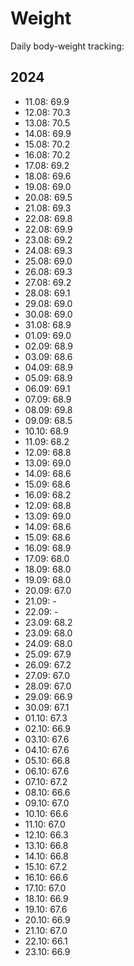 # Weight

Daily body-weight tracking:

## 2024

- 11.08: 69.9
- 12.08: 70.3
- 13.08: 70.5
- 14.08: 69.9
- 15.08: 70.2
- 16.08: 70.2
- 17.08: 69.2
- 18.08: 69.6
- 19.08: 69.0
- 20.08: 69.5
- 21.08: 69.3
- 22.08: 69.8
- 22.08: 69.9
- 23.08: 69.2
- 24.08: 69.3
- 25.08: 69.0
- 26.08: 69.3
- 27.08: 69.2
- 28.08: 69.1
- 29.08: 69.0
- 30.08: 69.0
- 31.08: 68.9
- 01.09: 69.0
- 02.09: 68.9
- 03.09: 68.6
- 04.09: 68.9
- 05.09: 68.9
- 06.09: 69.1
- 07.09: 68.9
- 08.09: 69.8
- 09.09: 68.5
- 10.10: 68.9
- 11.09: 68.2
- 12.09: 68.8
- 13.09: 69.0
- 14.09: 68.6
- 15.09: 68.6
- 16.09: 68.2
- 12.09: 68.8
- 13.09: 69.0
- 14.09: 68.6
- 15.09: 68.6
- 16.09: 68.9
- 17.09: 68.0
- 18.09: 68.0
- 19.09: 68.0
- 20.09: 67.0
- 21.09:  -
- 22.09:  -
- 23.09: 68.2
- 23.09: 68.0
- 24.09: 68.0
- 25.09: 67.9
- 26.09: 67.2
- 27.09: 67.0
- 28.09: 67.0
- 29.09: 66.9
- 30.09: 67.1
- 01.10: 67.3
- 02.10: 66.9
- 03.10: 67.6
- 04.10: 67.6
- 05.10: 66.8
- 06.10: 67.6
- 07.10: 67.2
- 08.10: 66.6
- 09.10: 67.0
- 10.10: 66.6
- 11.10: 67.0
- 12.10: 66.3
- 13.10: 66.8
- 14.10: 66.8
- 15.10: 67.2
- 16.10: 66.6
- 17.10: 67.0
- 18.10: 66.9
- 19.10: 67.6
- 20.10: 66.9
- 21.10: 67.0
- 22.10: 66.1
- 23.10: 66.9